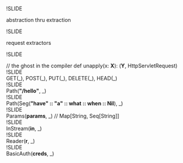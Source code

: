 !SLIDE

abstraction thru extraction 

!SLIDE

request extractors

!SLIDE
<div class="hc"><span class="comment">// the ghost in the compiler</span>
def unapply(x: <strong>X</strong>): (<strong>Y</strong>, HttpServletRequest)    
</div>
!SLIDE
<div class="hc"><span class="ex">GET</span>(_), <span class="ex">POST</span>(_), <span class="ex">PUT</span>(_), <span class="ex">DELETE</span>(_), <span class="ex">HEAD</span>(_)
</div>
!SLIDE
<div class="hc"><span class="ex">Path</span>(<strong>"/hello"</strong>, _)
</div>
!SLIDE
<div class="hc">Path(<span class="ex">Seg</span>(<strong>"have" :: "a" :: what :: when :: Nil</strong>), _)
</div>
!SLIDE
<div class="hc"><span class="ex">Params</span>(<strong>params</strong>, _) <span class="comment">// Map[String, Seq[String]] </span>
</div>
!SLIDE
<div class="hc"><span class="ex">InStream</span>(<strong>in</strong>, _)
</div>
!SLIDE
<div class="hc"><span class="ex">Reader</span>(<strong>r</strong>, _)
</div>
!SLIDE
<div class="hc"><span class="ex">BasicAuth</span>(<strong>creds</strong>, _)
</div>